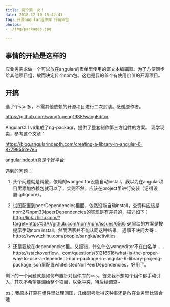 ```yaml
---
title: 两个第一次！
date: 2018-12-10 15:42:41
tag: 开源angular组件库 传npm包
photos:
- ./img/packages.jpg

---
```

## 事情的开始是这样的
应业务需求做一个可以放在angular的表单里使用的富文本编辑器。为了方便同步给其他项目组，故而决定传个npm包。这也是我的首个有使用价值的开源项目。
## 开搞
选了个star多，不需其他依赖的开源项目进行二次封装。感谢原作者。  

https://github.com/wangfupeng1988/wangEditor

AngularCLI v6集成了ng-packagr，提供了整套制作第三方组件的方案。
现学现卖，参考这个文章：  

https://blog.angularindepth.com/creating-a-library-in-angular-6-87799552e7e5

[angularindepth](https://blog.angularindepth.com)真是个好平台!

遇到的问题：
1. 头个问题就是纯傻，依赖的wangeditor没能自动install。我以为在angular项目里添加依赖包就可以了，实则不然，应该在project里进行安装（记得设置.gitignore）。
2. 试图配置到peerDependencies里面，依然没能自动install，查资料应该是npm2与npm3对peerDependencies的实现是有差异的，描述如下：
    http://link.zhihu.com/?target=https%3A//github.com/npm/npm/issues/6565
    这里给的方案是按提示手动npm install，然而洒家并不能认同这种结果。
    遇事不决问大哥：
    https://www.zhihu.com/people/sangka/activities

3. 还是要放在dependencies里。又报错，什么什么wangeditor不在白名单......
    https://stackoverflow。com/questions/51216616/what-is-the-proper-way-to-use-a-dependent-npm-package-in-angular-6-library-proje
    ​
    ng-package.json里配置whitelistedNonPeerDependencies，好用了。

剩下的一个问题就是如何布置针对组件库的css，首先我不想每个组件都手动引入，其次不希望暴漏给整个项目，以免冲突，待后续调查~

ps：我原本打算在组件里处理回压，几经思考觉得这种事还是放在业务里比较合适

 